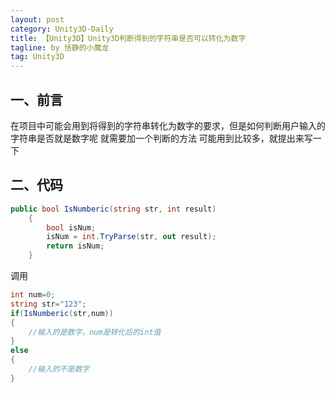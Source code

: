 ```yaml
---
layout: post
category: Unity3D-Daily
title: 【Unity3D】Unity3D判断得到的字符串是否可以转化为数字
tagline: by 恬静的小魔龙
tag: Unity3D
---
```


## 一、前言
在项目中可能会用到将得到的字符串转化为数字的要求，但是如何判断用户输入的字符串是否就是数字呢
就需要加一个判断的方法
可能用到比较多，就提出来写一下

## 二、代码

```csharp
public bool IsNumberic(string str, int result)
    {
        bool isNum;
        isNum = int.TryParse(str, out result);
        return isNum;
    }
```
调用

```csharp
int num=0;
string str="123";
if(IsNumberic(str,num))
{
	//输入的是数字，num是转化后的int值
}
else
{
	//输入的不是数字
}
```

